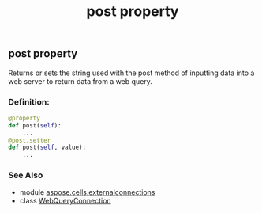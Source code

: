 ﻿---
title: post property
second_title: Aspose.Cells for Python via .NET API References
description: 
type: docs
weight: 280
url: /aspose.cells.externalconnections/webqueryconnection/post/
is_root: false
---

## post property


Returns or sets the string used with the post method of inputting data into a web server
to return data from a web query.
### Definition:
```python
@property
def post(self):
    ...
@post.setter
def post(self, value):
    ...
```

### See Also
* module [aspose.cells.externalconnections](../../)
* class [WebQueryConnection](/cells/python-net/aspose.cells.externalconnections/webqueryconnection)
